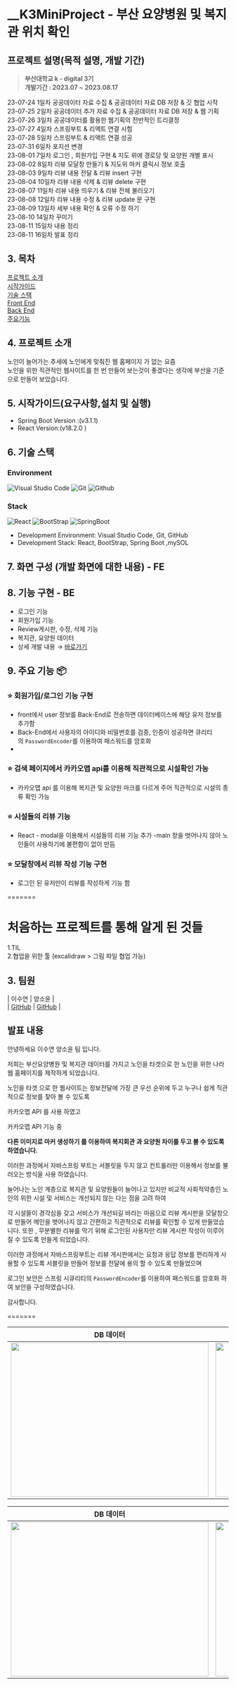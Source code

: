 
# __K3MiniProject - 부산 요양병원 및 복지관 위치 확인 

## 프로젝트 설명(목적 설명, 개발 기간)
> **부산대학교 k - digital 3기** <br/> **개발기간 : 2023.07 ~ 2023.08.17**


23-07-24 1일차 공공데이터 자료 수집 & 공공데이터 자료 DB 저장 & 깃 협업 시작 <br/>
23-07-25 2일차 공공데이터 추가 자료 수집 & 공공데이터 자료 DB 저장 & 웹 기획<br/>
23-07-26 3일차 공공데이터를 활용한 웹기획의 전반적인 트리결정<br/>
23-07-27 4일차 스프링부트 & 리액트 연결 시험 <br/>
23-07-28 5일차 스프링부트 & 리액트 연결 성공 <br/>
23-07-31 6일차 포지션 변경 <br/>
23-08-01 7일차 로그인 , 회원가입 구현 & 지도 위에 경로당 및 요양원 개별 표시 <br/>
23-08-02 8일차 리뷰 모달창 만들기 & 지도위 마커 클릭시 정보 호출 <br/>
23-08-03 9일차 리뷰 내용 전달 & 리뷰 insert 구현 <br/>
23-08-04 10일차 리뷰 내용 삭제  & 리뷰 delete 구현 <br/>
23-08-07 11일차 리뷰 내용 띄우기 & 리뷰 전체 불러오기 <br/>
23-08-08 12일차 리뷰 내용 수정 &  리뷰 update 문 구현<br/>
23-08-09 13일차 세부 내용 확인 & 오류 수정 하기 <br/>
23-08-10 14일차 꾸미기  <br/>
23-08-11 15일차 내용 정리  <br/>
23-08-11 16일차 발표 정리  <br/>






## 3. 목차 
[프로젝트 소개](#4-프로젝트-소개)  
[시작가이드](#5-시작가이드요구사항설치-및-실행)  
[기술 스택](#6-기술-스택)  
[Front End](#7-화면-구성-개발-화면에-대한-내용---fe)  
[Back End](#8-기능-구현---be)  
[주요기능](#9-주요-기능-📦) 



## 4. 프로젝트 소개

노인이 늘어가는 추세에  노인에게 맞춰진 웹 홈페이지 가 없는 요즘  
노인을 위한 직관적인 웹사이트를 한 번 만들어 보는것이 좋겠다는 생각에 부산을 기준으로 만들어 보았습니다.


## 5. 시작가이드(요구사항,설치 및 실행)

- Spring Boot Version :(v3.1.1)
- React Version:(v18.2.0 )



## 6. 기술 스택

### Environment
![Visual Studio Code](https://img.shields.io/badge/Visual%20Studio%20Code-007ACC?style=for-the-badge&logo=Visual%20Studio%20Code&logoColor=white)
![Git](https://img.shields.io/badge/Git-F05032?style=for-the-badge&logo=Git&logoColor=white)
![Github](https://img.shields.io/badge/GitHub-181717?style=for-the-badge&logo=GitHub&logoColor=white)    

### Stack
![React](https://img.shields.io/badge/React-20232A?style=for-the-badge&logo=react&logoColor=61DAFB)
![BootStrap](https://img.shields.io/badge/bootstrap-7952B3?style=for-the-badge&logo=bootstrap&logoColor=white)
![SpringBoot](https://img.shields.io/badge/spring-6DB33F?style=for-the-badge&logo=spring&logoColor=white)

+ Development Environment: Visual Studio Code, Git, GitHub
+ Development Stack: React, BootStrap, Spring Boot ,mySOL


## 7. 화면 구성 (개발 화면에 대한 내용) - FE 

## 8. 기능 구현 - BE
- 로그인 기능
- 회원가입 기능
- Review게시판, 수정, 삭제 기능
- 복지관, 요양원 데이터
- 상세 개발 내용 → [바로가기](https://github.com/LEESUSUSUSU/kdigital_toyproject)

## 9. 주요 기능 📦

### ⭐️ 회원가입/로그인 기능 구현
- front에서 user 정보를 Back-End로 전송하면 데이터베이스에 해당 유저 정보를 추가함
- Back-End에서 사용자의 아이디와 비밀번호를 검증, 인증이 성공하면  큐리티의 `PasswordEncoder`를 이용하여 패스워드를 암호화
- 

### ⭐️ 검색 페이지에서 카카오맵 api를 이용해 직관적으로 시설확인 가능
- 카카오맵 api 를 이용해 복지관 및 요양원 마크를 다르게 주어 직관적으로 시설의 종류 확인 가능 

### ⭐️ 시설들의 리뷰 기능
- React - modal을 이용해서 시설들의 리뷰 기능 추가 
-main 창을 벗어나지 않아 노인들이 사용하기에 불편함이 없이 만듬

### ⭐️ 모달창에서 리뷰 작성 기능 구현
- 로그인 된 유저만이 리뷰를 작성하게 기능 함





=======
# 처음하는 프로젝트를 통해  알게 된 것들
1.TIL <br/>
2.협업을 위한 툴 (excalidraw > 그림 파일 협업 가능)  <br/>


## 3. 팀원 
                       
|                         이수연                              |                           양소윤                 |             
| [GitHub](https://github.com/LEESUSUSUSU?tab=repositories)  | [GitHub](https://github.com/marine-yang-so-yun)  |




## 발표 내용

안녕하세요 이수연 양소윤 팀 입니다.

저희는 부산요양병원 및 복지관 데이터를 가지고  노인을 타겟으로 한  노인을 위한 나라 웹 홈페이지를 제작하게 되었습니다.

노인을 타겟 으로 한 웹사이트는 정보전달에 가장 큰 우선 순위에 두고 누구나 쉽게 직관적으로 정보를 찾아 볼 수 있도록

카카오맵 API 를 사용 하였고 

카카오맵 API 기능 중 

**다른 이미지로 마커 생성하기 를 이용하여  복지회관 과 요양원 차이를 두고 볼 수 있도록 하였습니다.**

이러한 과정에서 자바스프링 부트는 서블릿을 두지 않고 컨트롤러만 이용해서 정보를 불러오는 방식을 사용 하였습니다.

늘어나는 노인 계층으로 복지관 및 요양원들이 늘어나고 있지만 비교적 사회적약층인 노인의 위한 시설 및 서비스는 개선되지 않는 다는 점을 고려 하여

각 시설들이 경각심을 갖고 서비스가 개선되길 바라는 마음으로 리뷰 게시판을 모달창으로 만들어 메인을 벗어나지 않고 간편하고 직관적으로 리뷰를 확인할 수 있게 만들었습니다. 또한 , 무분별한 리뷰를 막기 위해 로그인된 사용자만 리뷰 게시판 작성이 이루어 질 수 있도록 만들게 되었습니다.

이러한 과정에서 자바스프링부트는  리뷰 게시판에서는   요청과 응답 정보를 편리하게 사용할 수 있도록 서블릿을 만들어 정보를 전달에 용의 할 수 있도록 만들었으며

로그인 보안은 스프링 시큐리티의 `PasswordEncoder`를 이용하여 패스워드를 암호화  하여 보안을 구성하였습니다.


감사합니다.






=======



| DB 데이터   |  DB 데이터    |
| :-------------------------------------------: | :------------: |
|  <img width="450" height="350"  src="https://github.com/LEESUSUSUSU/kdigital_toyproject/assets/129818934/97172e32-bb29-434a-8b59-0dc8f4cbe7f9"/> |  <img width="450" height="350" src="https://github.com/LEESUSUSUSU/kdigital_toyproject/assets/129818934/b092adb7-6610-43a3-b286-04559ee67472"/>|  

| DB 데이터  |  메인 페이지   |  
| :-------------------------------------------: | :------------: |
| <img width="450" height="350" src="https://github.com/LEESUSUSUSU/kdigital_toyproject/assets/129818934/0ad924e0-d327-456b-99dc-d5130cd08317"/>   |  <img width="450" height="350" src="https://github.com/LEESUSUSUSU/kdigital_toyproject/assets/129818934/c63def08-33bf-406c-b96d-bd2d162abd15"/>|

